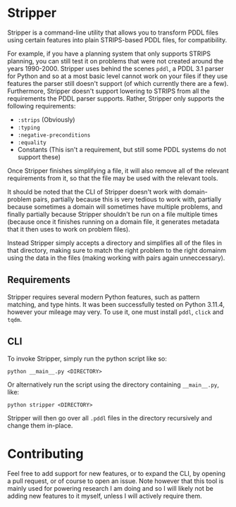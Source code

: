 # Stripper
Stripper is a command-line utility that allows you to transform PDDL files using certain features into plain STRIPS-based PDDL files, for compatibility.

For example, if you have a planning system that only supports STRIPS planning, you can still test it on problems that were not created around the years 1990-2000. Stripper uses behind the scenes `pddl`, a PDDL 3.1 parser for Python and so at a most basic level cannot work on your files if they use features the parser still doesn't support (of which currently there are a few). Furthermore, Stripper doesn't support lowering to STRIPS from all the requirements the PDDL parser supports. Rather, Stripper only supports the following requirements:

- `:strips` (Obviously)
- `:typing`
- `:negative-preconditions`
- `:equality`
- Constants (This isn't a requirement, but still some PDDL systems do not support these)

Once Stripper finishes simplifying a file, it will also remove all of the relevant requirements from it, so that the file may be used with the relevant tools.

It should be noted that the CLI of Stripper doesn't work with domain-problem pairs, partially because this is very tedious to work with, partially because sometimes a domain will sometimes have multiple problems, and finally partially because Stripper shouldn't be run on a file multiple times (because once it finishes running on a domain file, it generates metadata that it then uses to work on problem files).

Instead Stripper simply accepts a directory and simplifies all of the files in that directory, making sure to match the right problem to the right domainm using the data in the files (making working with pairs again unneccessary).

## Requirements
Stripper requires several modern Python features, such as pattern matching, and type hints. It was been successfully tested on Python 3.11.4, however your mileage may very. To use it, one must install `pddl`, `click` and `tqdm`.

## CLI
To invoke Stripper, simply run the python script like so:
```
python __main__.py <DIRECTORY>
```
Or alternatively run the script using the directory containing `__main__.py`, like:
```
python stripper <DIRECTORY>
```
Stripper will then go over all `.pddl` files in the directory recursively and change them in-place.

# Contributing
Feel free to add support for new features, or to expand the CLI, by opening a pull request, or of course to open an issue. Note however that this tool is mainly used for powering research I am doing and so I will likely not be adding new features to it myself, unless I will actively require them.
